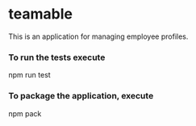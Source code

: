 # teamable

This is an application for managing employee profiles.

### To run the tests execute

npm run test

### To package the application, execute

npm pack
